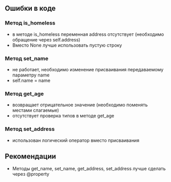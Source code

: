 ## Ошибки в коде

### Метод is_homeless
- в методе is_homeless переменная address отсутствует (необходимо обращение через self.address)
- Вместо None лучше использовать пустую строку

### Метод set_name
- не работает, необходимо изменение присваивания передаваемому параметру name 
- self.name = name

### Метод get_age
- возвращает отрицательное значение (необходимо поменять местами слагаемые)
- отсутствует проверка типов в методе get_age

### Метод set_address
- использован логический оператор вместо присваивания 

## Рекомендации
- Методы get_name, set_name, get_address, set_address лучше сделать через @property


